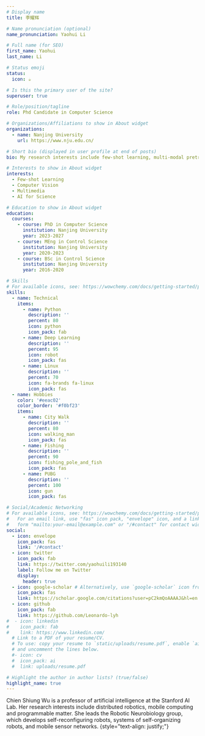 ```yaml
---
# Display name
title: 李耀辉

# Name pronunciation (optional)
name_pronunciation: Yaohui Li

# Full name (for SEO)
first_name: Yaohui
last_name: Li

# Status emoji
status:
  icon: ☕️

# Is this the primary user of the site?
superuser: true

# Role/position/tagline
role: Phd Candidate in Computer Science

# Organizations/Affiliations to show in About widget
organizations:
  - name: Nanjing University
    url: https://www.nju.edu.cn/

# Short bio (displayed in user profile at end of posts)
bio: My research interests include few-shot learning, multi-modal pretraining and AI for Science.

# Interests to show in About widget
interests:
  - Few-shot Learning
  - Computer Vision
  - Multimedia
  - AI for Science

# Education to show in About widget
education:
  courses:
    - course: PhD in Computer Science
      institution: Nanjing University
      year: 2023-2027
    - course: MEng in Control Science
      institution: Nanjing University
      year: 2020-2023
    - course: BSc in Control Science
      institution: Nanjing University
      year: 2016-2020

# Skills
# For available icons, see: https://wowchemy.com/docs/getting-started/page-builder/#icons
skills:
  - name: Technical
    items:
      - name: Python
        description: ''
        percent: 80
        icon: python
        icon_pack: fab
      - name: Deep Learning
        description: ''
        percent: 95
        icon: robot
        icon_pack: fas
      - name: Linux
        description: ''
        percent: 70
        icon: fa-brands fa-linux
        icon_pack: fas
  - name: Hobbies
    color: '#eeac02'
    color_border: '#f0bf23'
    items:
      - name: City Walk
        description: ''
        percent: 80
        icon: walking_man
        icon_pack: fas
      - name: Fishing
        description: ''
        percent: 90
        icon: fishing_pole_and_fish
        icon_pack: fas
      - name: PUBG
        description: ''
        percent: 100
        icon: gun
        icon_pack: fas

# Social/Academic Networking
# For available icons, see: https://wowchemy.com/docs/getting-started/page-builder/#icons
#   For an email link, use "fas" icon pack, "envelope" icon, and a link in the
#   form "mailto:your-email@example.com" or "/#contact" for contact widget.
social:
  - icon: envelope
    icon_pack: fas
    link: '/#contact'
  - icon: twitter
    icon_pack: fab
    link: https://twitter.com/yaohuili193140
    label: Follow me on Twitter
    display:
      header: true
  - icon: google-scholar # Alternatively, use `google-scholar` icon from `ai` icon pack
    icon_pack: fas
    link: https://scholar.google.com/citations?user=pC2kmQoAAAAJ&hl=en
  - icon: github
    icon_pack: fab
    link: https://github.com/Leonardo-lyh
#  - icon: linkedin
#    icon_pack: fab
#    link: https://www.linkedin.com/
  # Link to a PDF of your resume/CV.
  # To use: copy your resume to `static/uploads/resume.pdf`, enable `ai` icons in `params.yaml`,
  # and uncomment the lines below.
  #- icon: cv
  #  icon_pack: ai
  #  link: uploads/resume.pdf

# Highlight the author in author lists? (true/false)
highlight_name: true
---
```


Chien Shiung Wu is a professor of artificial intelligence at the Stanford AI Lab. Her research interests include distributed robotics, mobile computing and programmable matter. She leads the Robotic Neurobiology group, which develops self-reconfiguring robots, systems of self-organizing robots, and mobile sensor networks.
{style="text-align: justify;"}
